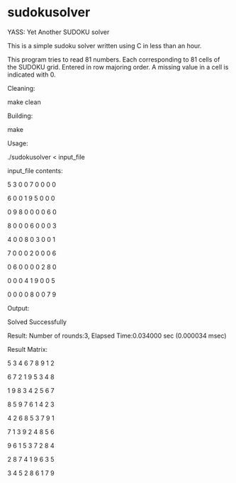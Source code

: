sudokusolver
============

YASS: Yet Another SUDOKU solver

This is a simple sudoku solver written using C in less than an hour.

This program tries to read 81 numbers. Each corresponding to 81 cells of the SUDOKU grid. Entered in row majoring order.
A missing value in a cell is indicated with 0.

Cleaning:

make clean

Building:

make

Usage:

./sudokusolver < input_file

input_file contents:

5 3 0 0 7 0 0 0 0

6 0 0 1 9 5 0 0 0

0 9 8 0 0 0 0 6 0

8 0 0 0 6 0 0 0 3

4 0 0 8 0 3 0 0 1

7 0 0 0 2 0 0 0 6

0 6 0 0 0 0 2 8 0

0 0 0 4 1 9 0 0 5

0 0 0 0 8 0 0 7 9

Output:

Solved Successfully

Result:
Number of rounds:3, Elapsed Time:0.034000 sec (0.000034 msec)

Result Matrix:

5 3 4   6 7 8   9 1 2

6 7 2   1 9 5   3 4 8

1 9 8   3 4 2   5 6 7


8 5 9   7 6 1   4 2 3

4 2 6   8 5 3   7 9 1

7 1 3   9 2 4   8 5 6


9 6 1   5 3 7   2 8 4

2 8 7   4 1 9   6 3 5

3 4 5   2 8 6   1 7 9
